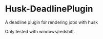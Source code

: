 # Husk-DeadlinePlugin
A deadline plugin for rendering jobs with husk

Only tested with windows/redshift.
